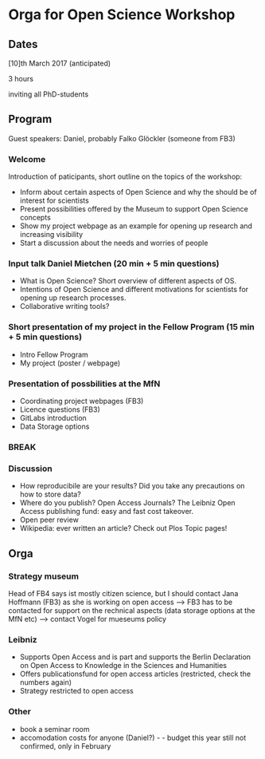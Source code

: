 # Orga for Open Science Workshop

## Dates
[10]th March 2017 (anticipated)

3 hours

inviting all PhD-students

## Program
Guest speakers: Daniel, probably Falko Glöckler (someone from FB3)

### Welcome
Introduction of paticipants, short outline on the topics of the workshop:
* Inform about certain aspects of Open Science and why the should be of interest for scientists
* Present possibilities offered by the Museum to support Open Science concepts
* Show my project webpage as an example for opening up research and increasing visibility
* Start a discussion about the needs and worries of people

### Input talk Daniel Mietchen (20 min + 5 min questions)
* What is Open Science? Short overview of different aspects of OS. 
* Intentions of Open Science and different motivations for scientists for opening up research processes.
* Collaborative writing tools?

### Short presentation of my project in the Fellow Program (15 min + 5 min questions)
* Intro Fellow Program
* My project (poster / webpage)

### Presentation of possbilities at the MfN
* Coordinating project webpages (FB3)
* Licence questions (FB3)
* GitLabs introduction
* Data Storage options

### BREAK ###

### Discussion
* How reproducibile are your results? Did you take any precautions on how to store data?
* Where do you publish? Open Access Journals? The Leibniz Open Access publishing fund: easy and fast cost takeover.
* Open peer review
* Wikipedia: ever written an article? Check out Plos Topic pages!




## Orga
### Strategy museum
Head of FB4 says ist mostly citizen science, but I should contact Jana Hoffmann (FB3) as she is working on open access
 --> FB3 has to be contacted for support on the rechnical aspects (data storage options at the MfN etc)
 --> contact Vogel for mueseums policy

### Leibniz
- Supports Open Access and is part and supports the Berlin Declaration on Open Access to Knowledge in the Sciences and Humanities
- Offers publicationsfund for open access articles (restricted, check the numbers again)
- Strategy restricted to open access

### Other
- book a seminar room
- accomodation costs for anyone (Daniel?) - - budget this year still not confirmed, only in February
